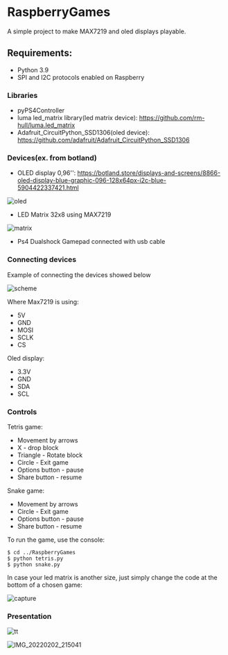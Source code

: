 # RaspberryGames
A simple project to make MAX7219 and oled displays playable.
## Requirements:
- Python 3.9
- SPI and I2C protocols enabled on Raspberry
### Libraries
- pyPS4Controller
- luma led_matrix library(led matrix device): https://github.com/rm-hull/luma.led_matrix
- Adafruit_CircuitPython_SSD1306(oled device): https://github.com/adafruit/Adafruit_CircuitPython_SSD1306
### Devices(ex. from botland)
- OLED display 0,96'': https://botland.store/displays-and-screens/8866-oled-display-blue-graphic-096-128x64px-i2c-blue-5904422337421.html

![oled](https://user-images.githubusercontent.com/95547700/157290690-e63f2071-bf09-490c-aea8-87aaa0ef80c6.png)


- LED Matrix 32x8 using MAX7219

![matrix](https://user-images.githubusercontent.com/95547700/157290932-69fee955-8b1f-4c92-85d4-0b7cdfa9516c.png)

- Ps4 Dualshock Gamepad connected with usb cable

### Connecting devices
Example of connecting the devices showed below

![scheme](https://user-images.githubusercontent.com/95547700/157293069-0e42e673-a4e6-4017-b32a-c1aabb55152b.png)

Where Max7219 is using:
- 5V
- GND
- MOSI
- SCLK
- CS

Oled display:
- 3.3V
- GND
- SDA
- SCL

### Controls
Tetris game:
- Movement by arrows
- X - drop block
- Triangle - Rotate block
- Circle - Exit game
- Options button - pause
- Share button - resume

Snake game:
- Movement by arrows
- Circle - Exit game
- Options button - pause
- Share button - resume

To run the game, use the console:

```
$ cd ../RaspberryGames
$ python tetris.py
$ python snake.py
```
In case your led matrix is another size, just simply change the code at the bottom of a chosen game:

![capture](https://user-images.githubusercontent.com/95547700/157291935-116dc28a-5686-40de-b30c-7870a74bd9f0.PNG)


### Presentation
![tt](https://user-images.githubusercontent.com/95547700/157293502-20ad5b7a-7566-4950-82ec-849c35ac83fb.jpg)

![IMG_20220202_215041](https://user-images.githubusercontent.com/95547700/157293608-5b83b4e5-0588-4cd5-a13a-75ea710cc3c2.jpg)

